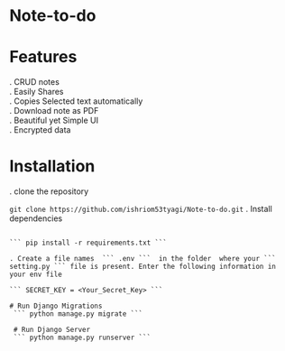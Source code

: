 # Note-to-do

# Features
. CRUD notes
<br>
. Easily Shares
<br>
. Copies Selected text automatically
<br>
. Download note as PDF
<br>
. Beautiful yet Simple UI
<br>
. Encrypted data

# Installation

. clone the repository

 ``` git clone https://github.com/ishriom53tyagi/Note-to-do.git ```
. Install dependencies

```cd Note-to-do

``` pip install -r requirements.txt ```

. Create a file names  ``` .env ```  in the folder  where your ``` setting.py ``` file is present. Enter the following information in your env file

``` SECRET_KEY = <Your_Secret_Key> ```

# Run Django Migrations
 ``` python manage.py migrate ```
 
 # Run Django Server 
 ``` python manage.py runserver ```
 

